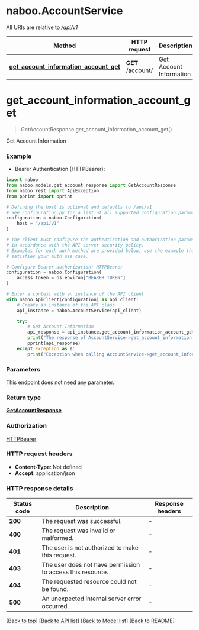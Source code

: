 # naboo.AccountService

All URIs are relative to */api/v1*

Method | HTTP request | Description
------------- | ------------- | -------------
[**get_account_information_account_get**](AccountService.md#get_account_information_account_get) | **GET** /account/ | Get Account Information


# **get_account_information_account_get**
> GetAccountResponse get_account_information_account_get()

Get Account Information

### Example

* Bearer Authentication (HTTPBearer):

```python
import naboo
from naboo.models.get_account_response import GetAccountResponse
from naboo.rest import ApiException
from pprint import pprint

# Defining the host is optional and defaults to /api/v1
# See configuration.py for a list of all supported configuration parameters.
configuration = naboo.Configuration(
    host = "/api/v1"
)

# The client must configure the authentication and authorization parameters
# in accordance with the API server security policy.
# Examples for each auth method are provided below, use the example that
# satisfies your auth use case.

# Configure Bearer authorization: HTTPBearer
configuration = naboo.Configuration(
    access_token = os.environ["BEARER_TOKEN"]
)

# Enter a context with an instance of the API client
with naboo.ApiClient(configuration) as api_client:
    # Create an instance of the API class
    api_instance = naboo.AccountService(api_client)

    try:
        # Get Account Information
        api_response = api_instance.get_account_information_account_get()
        print("The response of AccountService->get_account_information_account_get:\n")
        pprint(api_response)
    except Exception as e:
        print("Exception when calling AccountService->get_account_information_account_get: %s\n" % e)
```



### Parameters

This endpoint does not need any parameter.

### Return type

[**GetAccountResponse**](GetAccountResponse.md)

### Authorization

[HTTPBearer](../README.md#HTTPBearer)

### HTTP request headers

 - **Content-Type**: Not defined
 - **Accept**: application/json

### HTTP response details

| Status code | Description | Response headers |
|-------------|-------------|------------------|
**200** | The request was successful. |  -  |
**400** | The request was invalid or malformed. |  -  |
**401** | The user is not authorized to make this request. |  -  |
**403** | The user does not have permission to access this resource. |  -  |
**404** | The requested resource could not be found. |  -  |
**500** | An unexpected internal server error occurred. |  -  |

[[Back to top]](#) [[Back to API list]](../README.md#documentation-for-api-endpoints) [[Back to Model list]](../README.md#documentation-for-models) [[Back to README]](../README.md)

